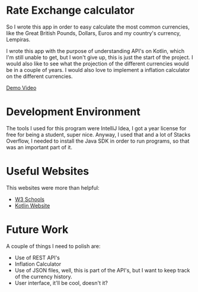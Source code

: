 # Rate Exchange calculator

So I wrote this app in order to easy calculate the most common currencies, like the Great British Pounds,
Dollars, Euros and my country's currency, Lempiras. 

I wrote this app with the purpose of understanding API's on Kotlin, which I'm still unable to get, but I 
won't give up, this is just the start of the project. 
I would also like to see what the projection of the different currencies would be in a couple of years.
I would also love to implement a inflation calculator on the different currencies. 

[Demo Video](https://www.loom.com/share/3ceb6517277642fc8d29aa1a26f019bc?sid=9b3a7ab7-45ce-43e1-9430-d8cdd40bf976)

# Development Environment

The tools I used for this program were IntelliJ Idea, I got a year license for free for being a student, super nice. 
Anyway, I used that and a lot of Stacks Overflow, I needed to install the Java SDK in order to run programs, so that 
was an important part of it. 

# Useful Websites

This websites were more than helpful:
- [W3 Schools](https://www.w3schools.com/KOTLIN/kotlin_intro.php)
- [Kotlin Website](https://kotlinlang.org/docs/getting-started.html#install-kotlin)

# Future Work
A couple of things I need to polish are:
- Use of REST API's 
- Inflation Calculator
- Use of JSON files, well, this is part of the API's, but I want to keep track of the currency history.
- User interface, it'll be cool, doesn't it? 
